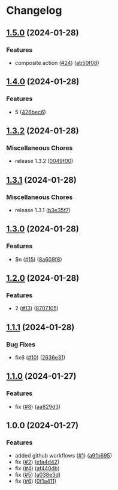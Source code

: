 # Changelog

## [1.5.0](https://github.com/ryanhanks-bestow/__a_test/compare/v1.4.0...v1.5.0) (2024-01-28)


### Features

* composite action ([#24](https://github.com/ryanhanks-bestow/__a_test/issues/24)) ([ab50f08](https://github.com/ryanhanks-bestow/__a_test/commit/ab50f08f31eb8cd1a45aba85329ab267e18e7fbf))

## [1.4.0](https://github.com/ryanhanks-bestow/__a_test/compare/v1.3.2...v1.4.0) (2024-01-28)


### Features

* 5 ([426bec6](https://github.com/ryanhanks-bestow/__a_test/commit/426bec68fb99d912dee10856a67599f63a930f20))

## [1.3.2](https://github.com/ryanhanks-bestow/__a_test/compare/v1.3.1...v1.3.2) (2024-01-28)


### Miscellaneous Chores

* release 1.3.2 ([0049f00](https://github.com/ryanhanks-bestow/__a_test/commit/0049f00baf8e3ba258ed5e308571d7df44fe4e1a))

## [1.3.1](https://github.com/ryanhanks-bestow/__a_test/compare/v1.3.0...v1.3.1) (2024-01-28)


### Miscellaneous Chores

* release 1.3.1 ([b3e35f7](https://github.com/ryanhanks-bestow/__a_test/commit/b3e35f7058d2834b73034f209967b33ab141b69d))

## [1.3.0](https://github.com/ryanhanks-bestow/__a_test/compare/v1.2.0...v1.3.0) (2024-01-28)


### Features

* $n ([#15](https://github.com/ryanhanks-bestow/__a_test/issues/15)) ([8a609f8](https://github.com/ryanhanks-bestow/__a_test/commit/8a609f8a7a291d0654c185aadf9ca0b898c81dba))

## [1.2.0](https://github.com/ryanhanks-bestow/__a_test/compare/v1.1.1...v1.2.0) (2024-01-28)


### Features

* 2 ([#13](https://github.com/ryanhanks-bestow/__a_test/issues/13)) ([8707105](https://github.com/ryanhanks-bestow/__a_test/commit/8707105a7651c334b9b5f1ea394bbd324317f6b9))

## [1.1.1](https://github.com/ryanhanks-bestow/__a_test/compare/v1.1.0...v1.1.1) (2024-01-28)


### Bug Fixes

* fix6 ([#10](https://github.com/ryanhanks-bestow/__a_test/issues/10)) ([2636e31](https://github.com/ryanhanks-bestow/__a_test/commit/2636e31d6f2142adc35b94bb3c838c99757a74a0))

## [1.1.0](https://github.com/ryanhanks-bestow/__a_test/compare/v1.0.0...v1.1.0) (2024-01-27)


### Features

* fix ([#8](https://github.com/ryanhanks-bestow/__a_test/issues/8)) ([aa829d3](https://github.com/ryanhanks-bestow/__a_test/commit/aa829d338a66cc64dbdd93398d321777f65308db))

## 1.0.0 (2024-01-27)


### Features

* added github workflows ([#1](https://github.com/ryanhanks-bestow/__a_test/issues/1)) ([a9fb695](https://github.com/ryanhanks-bestow/__a_test/commit/a9fb6955286862e77c9be7e420784c10a3a7098f))
* fix ([#2](https://github.com/ryanhanks-bestow/__a_test/issues/2)) ([efa4d42](https://github.com/ryanhanks-bestow/__a_test/commit/efa4d426920f334bf7e49a5395362ff74599b489))
* fix ([#4](https://github.com/ryanhanks-bestow/__a_test/issues/4)) ([af440db](https://github.com/ryanhanks-bestow/__a_test/commit/af440dbf3022d99c6734e81daf4f330820639591))
* fix ([#5](https://github.com/ryanhanks-bestow/__a_test/issues/5)) ([a038e3d](https://github.com/ryanhanks-bestow/__a_test/commit/a038e3d1bd238f790bd6a1a9d0bc511a531928e3))
* fix ([#6](https://github.com/ryanhanks-bestow/__a_test/issues/6)) ([0f1a411](https://github.com/ryanhanks-bestow/__a_test/commit/0f1a411bafdcd66ec5bb8ef765d1f55020ddcbf5))
